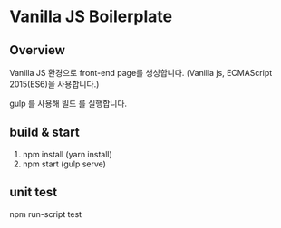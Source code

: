 Vanilla JS Boilerplate
============================

## Overview
Vanilla JS 환경으로 front-end page를 생성합니다.
(Vanilla js, ECMAScript 2015(ES6)을 사용합니다.)

gulp 를 사용해 빌드 를 실행합니다.

## build & start
1. npm install (yarn install)
2. npm start (gulp serve)

## unit test
npm run-script test